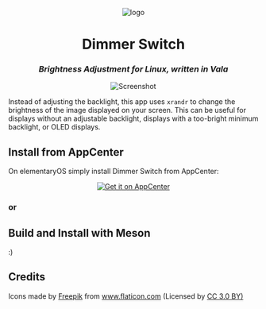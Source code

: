  <p align="center">
    <img src="https://github.com/panosx2/brightness/blob/deb-packaging-juno/icons/128/com.github.panosx2.brightness.png" alt="logo"> <br>
</p>

 <div>
  <h1 align="center">Dimmer Switch</h1>
  <h3 align="center"><i>Brightness Adjustment for Linux, written in Vala</i></h3>
</div>

<p align="center">
    <img src="https://github.com/panosx2/brightness/blob/deb-packaging-juno/data/screenshot.png" alt="Screenshot"> <br>
</p>

 Instead of adjusting the backlight, this app uses `xrandr` to change the brightness of the image displayed on your screen. This can be useful for displays without an adjustable backlight, displays with a too-bright minimum backlight, or OLED displays.

 ## Install from AppCenter
 On elementaryOS simply install Dimmer Switch from AppCenter:
 <p align="center">
   <a href="https://appcenter.elementary.io/com.github.panosx2.brightness">
     <img src="https://appcenter.elementary.io/badge.svg" alt="Get it on AppCenter">
   </a>
 </p>

 ### or

 ## Build and Install with Meson
 :)

 ## Credits
 <div>Icons made by <a href="http://www.freepik.com" title="Freepik">Freepik</a> from <a href="https://www.flaticon.com/" title="Flaticon">www.flaticon.com</a> (Licensed by <a href="http://creativecommons.org/licenses/by/3.0/" title="Creative Commons BY 3.0" target="_blank">CC 3.0 BY)</a></div>
